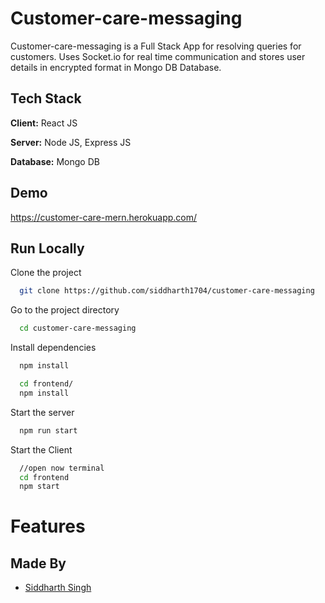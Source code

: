 
# Customer-care-messaging

Customer-care-messaging is a Full Stack App for resolving queries for customers.
Uses Socket.io for real time communication and stores user details in encrypted format in Mongo DB Database.
## Tech Stack

**Client:** React JS

**Server:** Node JS, Express JS

**Database:** Mongo DB
  
## Demo
https://customer-care-mern.herokuapp.com/

## Run Locally

Clone the project

```bash
  git clone https://github.com/siddharth1704/customer-care-messaging
```

Go to the project directory

```bash
  cd customer-care-messaging
```

Install dependencies

```bash
  npm install
```

```bash
  cd frontend/
  npm install
```

Start the server

```bash
  npm run start
```
Start the Client

```bash
  //open now terminal
  cd frontend
  npm start
```

  
# Features

## Made By

- [Siddharth Singh](https://github.com/siddharth1704)

  
